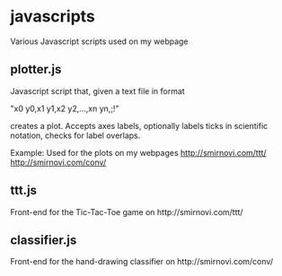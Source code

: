 # javascripts
Various Javascript scripts used on my webpage

<h2>plotter.js</h2>
Javascript script that, given a text file in format 

"x0 y0,x1 y1,x2 y2,...,xn yn,;!"

creates a plot. Accepts axes labels, optionally labels ticks in scientific notation, checks for label overlaps.

Example: Used for the plots on my webpages
http://smirnovi.com/ttt/
http://smirnovi.com/conv/


<h2> ttt.js </h2>
Front-end for the Tic-Tac-Toe game on
http://smirnovi.com/ttt/


<h2> classifier.js </h2>
Front-end for the hand-drawing classifier on
http://smirnovi.com/conv/
